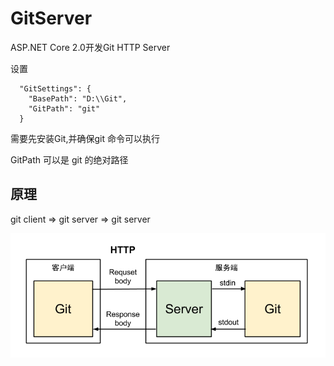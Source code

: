 ﻿
# GitServer

ASP.NET Core 2.0开发Git HTTP Server

设置

```
  "GitSettings": {
    "BasePath": "D:\\Git",
    "GitPath": "git"
  }
```

需要先安装Git,并确保git 命令可以执行

GitPath 可以是 git 的绝对路径


## 原理

git client => git server => git server

![](git-server-rpc-model.png)